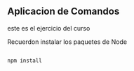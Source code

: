 ## Aplicacion de Comandos

este es el ejercicio del curso

Recuerdon instalar los paquetes de Node 

```

npm install

```